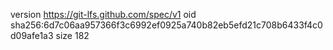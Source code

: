 version https://git-lfs.github.com/spec/v1
oid sha256:6d7c06aa957366f3c6992ef0925a740b82eb5efd21c708b6433f4c0d09afe1a3
size 182
